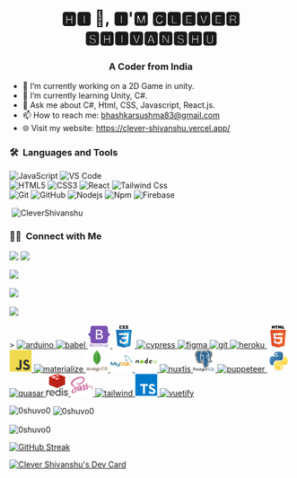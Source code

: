 <h1 align="center">🅷🅸 👋, 🅸'🅼 🅲🅻🅴🆅🅴🆁 🆂🅷🅸🆅🅰🅽🆂🅷🆄</h1>
<h3 align="center">A Coder from India</h3>

- 🔭 I’m currently working on a 2D Game in unity.
- 🌱 I’m currently learning Unity, C#.
- 💬 Ask me about C#, Html, CSS, Javascript, React.js.
- 📫 How to reach me: bhashkarsushma83@gmail.com
- 🌐 Visit my website: https://clever-shivanshu.vercel.app/

### 🛠 &nbsp;Languages and Tools

![JavaScript](https://img.shields.io/badge/-JavaScript-%23F7DF1C?style=for-the-badge&logo=javascript&logoColor=000000&labelColor=%23F7DF1C&color=%23FFCE5A)
![VS Code](http://img.shields.io/badge/-VS%20Code-007ACC?style=for-the-badge&logo=visual-studio-code&logoColor=ffffff)
<br>
![HTML5](https://img.shields.io/badge/-HTML5-%23E44D27?style=for-the-badge&logo=html5&logoColor=ffffff)
![CSS3](https://img.shields.io/badge/-CSS3-%231572B6?style=for-the-badge&logo=css3)
![React](https://img.shields.io/badge/-React-61DAFB?style=for-the-badge&logo=react&logoColor=ffffff)
![Tailwind Css](https://img.shields.io/badge/Tailwind_CSS-38B2AC?style=for-the-badge&logo=tailwind-css&logoColor=white)
<br>
![Git](https://img.shields.io/badge/-Git-%23F05032?style=for-the-badge&logo=git&logoColor=%23ffffff)
![GitHub](https://img.shields.io/badge/-GitHub-181717?style=for-the-badge&logo=github)
![Nodejs](https://img.shields.io/badge/-Nodejs-339933?style=for-the-badge&logo=Node.js&logoColor=ffffff)
![Npm](https://img.shields.io/badge/-npm-CB3837?style=for-the-badge&logo=npm)
![Firebase](https://img.shields.io/badge/-Firebase-FFCA28?style=for-the-badge&logo=firebase&logoColor=ffffff)
<br>
<p>&nbsp;<img align="center" src="https://github-readme-stats.vercel.app/api?username=Clever-Shivanshu&show_icons=true&locale=en" alt="CleverShivanshu" /></p>

### 🤝🏻 &nbsp;Connect with Me
<a href="https://www.youtube.com/channel/UCOOGi6wBHDcW29qbYf9vPgg"><img src="https://img.shields.io/youtube/channel/subscribers/UCOOGi6wBHDcW29qbYf9vPgg?style=social"/></a>
<img src="https://img.shields.io/github/followers/Clever-Shivanshu?style=social"/>
<p>
  <a href="https://clever-shivanshu.vercel.app/"><img src="https://img.shields.io/badge/Visit-My%20website-purple"/></a>

<a href="mailto:bhashkarsushma83@gmail.com"><img src="https://img.shields.io/badge/-bhashkarsushma83@gmail.com-D14836?style=flat&logo=Gmail&logoColor=white"/></a>

<a href="https://twitter.com/CleverShivanshu"><img src="https://img.shields.io/badge/-@CleverShivanshu-1877F2?style=flat&logo=Twitter&logoColor=white"/></a>
</p>
> <a href="https://www.arduino.cc/" target="_blank"> <img src="https://cdn.worldvectorlogo.com/logos/arduino-1.svg" alt="arduino" width="40" height="40"/> </a> <a href="https://babeljs.io/" target="_blank"> <img src="https://www.vectorlogo.zone/logos/babeljs/babeljs-icon.svg" alt="babel" width="40" height="40"/> </a> <a href="https://getbootstrap.com" target="_blank"> <img src="https://raw.githubusercontent.com/devicons/devicon/master/icons/bootstrap/bootstrap-plain-wordmark.svg" alt="bootstrap" width="40" height="40"/> </a> <a href="https://www.w3schools.com/css/" target="_blank"> <img src="https://raw.githubusercontent.com/devicons/devicon/master/icons/css3/css3-original-wordmark.svg" alt="css3" width="40" height="40"/> </a> <a href="https://www.cypress.io" target="_blank"> <img src="https://raw.githubusercontent.com/simple-icons/simple-icons/6e46ec1fc23b60c8fd0d2f2ff46db82e16dbd75f/icons/cypress.svg" alt="cypress" width="40" height="40"/> </a> <a href="https://www.figma.com/" target="_blank"> <img src="https://www.vectorlogo.zone/logos/figma/figma-icon.svg" alt="figma" width="40" height="40"/> </a> <a href="https://git-scm.com/" target="_blank"> <img src="https://www.vectorlogo.zone/logos/git-scm/git-scm-icon.svg" alt="git" width="40" height="40"/> </a> <a href="https://heroku.com" target="_blank"> <img src="https://www.vectorlogo.zone/logos/heroku/heroku-icon.svg" alt="heroku" width="40" height="40"/> </a> <a href="https://www.w3.org/html/" target="_blank"> <img src="https://raw.githubusercontent.com/devicons/devicon/master/icons/html5/html5-original-wordmark.svg" alt="html5" width="40" height="40"/> </a> <a href="https://developer.mozilla.org/en-US/docs/Web/JavaScript" target="_blank"> <img src="https://raw.githubusercontent.com/devicons/devicon/master/icons/javascript/javascript-original.svg" alt="javascript" width="40" height="40"/> </a> <a href="https://materializecss.com/" target="_blank"> <img src="https://raw.githubusercontent.com/prplx/svg-logos/5585531d45d294869c4eaab4d7cf2e9c167710a9/svg/materialize.svg" alt="materialize" width="40" height="40"/> </a> <a href="https://www.mongodb.com/" target="_blank"> <img src="https://raw.githubusercontent.com/devicons/devicon/master/icons/mongodb/mongodb-original-wordmark.svg" alt="mongodb" width="40" height="40"/> </a> <a href="https://www.mysql.com/" target="_blank"> <img src="https://raw.githubusercontent.com/devicons/devicon/master/icons/mysql/mysql-original-wordmark.svg" alt="mysql" width="40" height="40"/> </a> <a href="https://nodejs.org" target="_blank"> <img src="https://raw.githubusercontent.com/devicons/devicon/master/icons/nodejs/nodejs-original-wordmark.svg" alt="nodejs" width="40" height="40"/> </a> <a href="https://nuxtjs.org/" target="_blank"> <img src="https://www.vectorlogo.zone/logos/nuxtjs/nuxtjs-icon.svg" alt="nuxtjs" width="40" height="40"/> </a> <a href="https://www.postgresql.org" target="_blank"> <img src="https://raw.githubusercontent.com/devicons/devicon/master/icons/postgresql/postgresql-original-wordmark.svg" alt="postgresql" width="40" height="40"/> </a> <a href="https://github.com/puppeteer/puppeteer" target="_blank"> <img src="https://www.vectorlogo.zone/logos/pptrdev/pptrdev-official.svg" alt="puppeteer" width="40" height="40"/> </a> <a href="https://www.python.org" target="_blank"> <img src="https://raw.githubusercontent.com/devicons/devicon/master/icons/python/python-original.svg" alt="python" width="40" height="40"/> </a> <a href="https://quasar.dev/" target="_blank"> <img src="https://cdn.quasar.dev/logo/svg/quasar-logo.svg" alt="quasar" width="40" height="40"/> </a> <a href="https://redis.io" target="_blank"> <img src="https://raw.githubusercontent.com/devicons/devicon/master/icons/redis/redis-original-wordmark.svg" alt="redis" width="40" height="40"/> </a> <a href="https://sass-lang.com" target="_blank"> <img src="https://raw.githubusercontent.com/devicons/devicon/master/icons/sass/sass-original.svg" alt="sass" width="40" height="40"/> </a> <a href="https://tailwindcss.com/" target="_blank"> <img src="https://www.vectorlogo.zone/logos/tailwindcss/tailwindcss-icon.svg" alt="tailwind" width="40" height="40"/> </a> <a href="https://www.typescriptlang.org/" target="_blank"> <img src="https://raw.githubusercontent.com/devicons/devicon/master/icons/typescript/typescript-original.svg" alt="typescript" width="40" height="40"/> </a> <a href="https://vuetifyjs.com/en/" target="_blank"> <img src="https://bestofjs.org/logos/vuetify.svg" alt="vuetify" width="40" height="40"/> </a> </p>

<p><img align="left" src="https://github-readme-stats.vercel.app/api/top-langs?username=0shuvo0&show_icons=true&locale=en&layout=compact" alt="0shuvo0" /></p>

<p>&nbsp;<img align="center" src="https://github-readme-stats.vercel.app/api?username=0shuvo0&show_icons=true&locale=en" alt="0shuvo0" /></p>

<p><img align="center" src="https://github-readme-streak-stats.herokuapp.com/?user=0shuvo0&" alt="0shuvo0" /></p>


[![GitHub Streak](https://github-readme-streak-stats.herokuapp.com?user=Clever-Shivanshu&theme=tokyonight)](https://git.io/streak-stats)

<a href="https://app.daily.dev/CleverShivanshu"><img src="https://api.daily.dev/devcards/c34029fac25b4a8397456ccdea627e1e.png?r=khj" width="400" alt="Clever Shivanshu's Dev Card"/></a>
